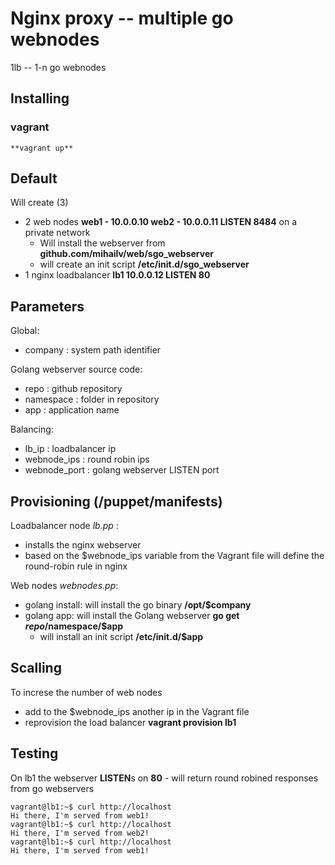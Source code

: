 # Nginx proxy -- multiple go webnodes
1lb -- 1-n go webnodes 

## Installing
### vagrant
    **vagrant up**

## Default
Will create (3)
* 2 web nodes **web1 - 10.0.0.10 web2 - 10.0.0.11 LISTEN 8484** on a private network
    * Will install the webserver from **github.com/mihailv/web/sgo_webserver**
    * will create an init script **/etc/init.d/sgo_webserver**
* 1 nginx loadbalancer **lb1 10.0.0.12 LISTEN 80**

## Parameters
Global:
* company : system path identifier

Golang webserver source code:
* repo : github repository
* namespace : folder in repository
* app : application name

Balancing:
* lb_ip : loadbalancer ip
* webnode_ips : round robin ips
* webnode_port : golang webserver LISTEN port

## Provisioning (/puppet/manifests)
Loadbalancer node *lb.pp* :
* installs the nginx webserver
* based on the $webnode_ips variable from the Vagrant file will define the round-robin rule in nginx

Web nodes *webnodes.pp*:
* golang install: will install the go binary **/opt/$company**
* golang app: will install the Golang webserver **go get $repo/$namespace/$app**
    * will install an init script **/etc/init.d/$app**

## Scalling
To increse the number of web nodes 
* add to the $webnode_ips another ip in the Vagrant file 
* reprovision the load balancer **vagrant provision lb1**

## Testing
On lb1 the webserver **LISTEN**s on **80**  - will return round robined responses from go webservers
```
vagrant@lb1:~$ curl http://localhost
Hi there, I'm served from web1!
vagrant@lb1:~$ curl http://localhost
Hi there, I'm served from web2!
vagrant@lb1:~$ curl http://localhost
Hi there, I'm served from web1!
```
